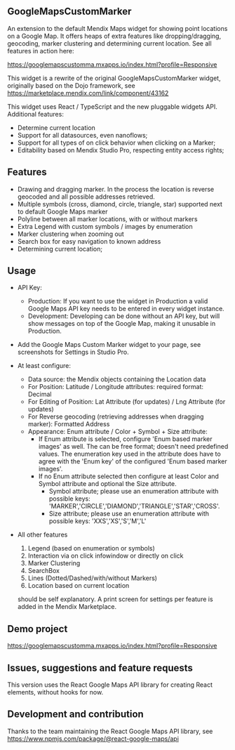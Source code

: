 ## GoogleMapsCustomMarker
An extension to the default Mendix Maps widget for showing point locations on a Google Map. It offers heaps of extra features like dropping/dragging, geocoding, marker clustering and determining current location. See all features in action here:

https://googlemapscustomma.mxapps.io/index.html?profile=Responsive

This widget is a rewrite of the original GoogleMapsCustomMarker widget, originally based on the Dojo framework, see https://marketplace.mendix.com/link/component/43162

This widget uses React / TypeScript and the new pluggable widgets API. Additional features:

* Determine current location
* Support for all datasources, even nanoflows;
* Support for all types of on click behavior when clicking on a Marker;
* Editability based on Mendix Studio Pro, respecting entity access rights;


## Features
* Drawing and dragging marker. In the process the location is reverse geocoded and all possible addresses retrieved.
* Multiple symbols (cross, diamond, circle, triangle, star) supported next to default Google Maps marker 
* Polyline between all marker locations, with or without markers
* Extra Legend with custom symbols / images by enumeration
* Marker clustering when zooming out
* Search box for easy navigation to known address
* Determining current location;

## Usage
* API Key: 
	* Production: If you want to use the widget in Production a valid Google Maps API key needs to be entered in every widget instance. 
	* Development: Developing can be done without an API key, but will show messages on top of the Google Map, making it unusable in Production.

* Add the Google Maps Custom Marker widget to your page, see screenshots for Settings in Studio Pro.

* At least configure:
	* Data source: the Mendix objects containing the Location data
	* For Position: Latitude / Longitude attributes: required format: Decimal
	* For Editing of Position: Lat Attribute (for updates) / Lng Attribute (for updates)
	* For Reverse geocoding (retrieving addresses when dragging marker): Formatted Address 
	* Appearance: Enum attribute / Color + Symbol + Size attribute: 
		* If Enum attribute is selected, configure 'Enum based marker images' as well. The can be free format; doesn't need predefined values. The enumeration key used in the attribute does have to agree with the 'Enum key' of the configured 'Enum based marker images'.
		* If no Enum attribute selected then configure at least Color and Symbol attribute and optional the Size attribute. 
			* Symbol attribute; please use an enumeration attribute with possible keys: 'MARKER','CIRCLE','DIAMOND','TRIANGLE','STAR','CROSS'.
			* Size attribute; please use an enumeration attribute with possible keys: 'XXS','XS','S','M','L'

* All other features 
	1. Legend (based on enumeration or symbols)
	2. Interaction via on click infowindow or directly on click
	3. Marker Clustering
	4. SearchBox
	5. Lines (Dotted/Dashed/with/without Markers)
	6. Location based on current location
	
	should be self explanatory. A print screen for settings per feature is added in the Mendix Marketplace.

## Demo project
https://googlemapscustomma.mxapps.io/index.html?profile=Responsive

## Issues, suggestions and feature requests
This version uses the React Google Maps API library for creating React elements, without hooks for now. 

## Development and contribution
Thanks to the team maintaining the React Google Maps API library, see https://www.npmjs.com/package/@react-google-maps/api
